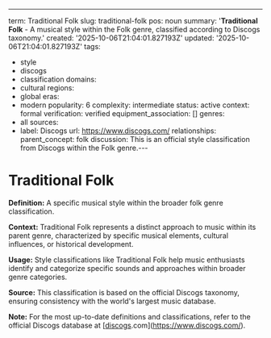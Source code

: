 ---
term: Traditional Folk
slug: traditional-folk
pos: noun
summary: '**Traditional Folk** - A musical style within the Folk genre, classified
  according to Discogs taxonomy.'
created: '2025-10-06T21:04:01.827193Z'
updated: '2025-10-06T21:04:01.827193Z'
tags:
- style
- discogs
- classification
domains:
- cultural
regions:
- global
eras:
- modern
popularity: 6
complexity: intermediate
status: active
context: formal
verification: verified
equipment_association: []
genres:
- all
sources:
- label: Discogs
  url: https://www.discogs.com/
relationships:
  parent_concept: folk
discussion: This is an official style classification from Discogs within the Folk
  genre.---

# Traditional Folk

**Definition:** A specific musical style within the broader folk genre classification.

**Context:** Traditional Folk represents a distinct approach to music within its parent genre, characterized by specific musical elements, cultural influences, or historical development.

**Usage:** Style classifications like Traditional Folk help music enthusiasts identify and categorize specific sounds and approaches within broader genre categories.

**Source:** This classification is based on the official Discogs taxonomy, ensuring consistency with the world's largest music database.

**Note:** For the most up-to-date definitions and classifications, refer to the official Discogs database at [[discogs](../d/discogs.md).com](https://www.discogs.com/).